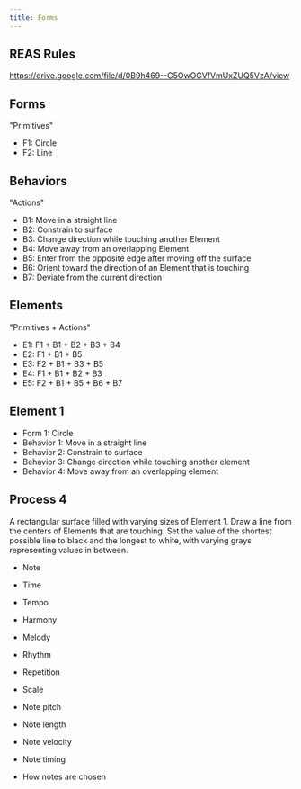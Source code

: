 ```yaml
---
title: Forms
---
```


## REAS Rules

https://drive.google.com/file/d/0B9h469--G5OwOGVfVmUxZUQ5VzA/view

## Forms

"Primitives"

- F1: Circle
- F2: Line

## Behaviors

"Actions"

- B1: Move in a straight line
- B2: Constrain to surface
- B3: Change direction while touching another Element
- B4: Move away from an overlapping Element
- B5: Enter from the opposite edge after moving off the surface
- B6: Orient toward the direction of an Element that is touching
- B7: Deviate from the current direction

## Elements

"Primitives + Actions"

- E1: F1 + B1 + B2 + B3 + B4
- E2: F1 + B1 + B5
- E3: F2 + B1 + B3 + B5
- E4: F1 + B1 + B2 + B3
- E5: F2 + B1 + B5 + B6 + B7

## Element 1

- Form 1: Circle
- Behavior 1: Move in a straight line
- Behavior 2: Constrain to surface
- Behavior 3: Change direction while touching another element
- Behavior 4: Move away from an overlapping element

## Process 4

A rectangular surface filled with varying sizes of Element 1. Draw a line from
the centers of Elements that are touching. Set the value of the shortest
possible line to black and the longest to white, with varying grays representing
values in between.

- Note
- Time
- Tempo
- Harmony
- Melody
- Rhythm
- Repetition
- Scale

- Note pitch
- Note length
- Note velocity
- Note timing
- How notes are chosen
